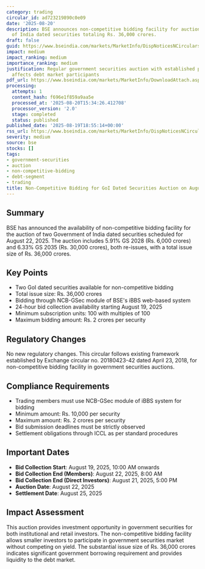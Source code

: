 ```yaml
---
category: trading
circular_id: ad723219890c0e09
date: '2025-08-20'
description: BSE announces non-competitive bidding facility for auction of two Government
  of India dated securities totaling Rs. 36,000 crores.
draft: false
guid: https://www.bseindia.com/markets/MarketInfo/DispNoticesNCirculars.aspx?Noticeid={8933CAD9-FBC0-466E-9BE0-8766736ED747}&noticeno=20250820-2&dt=08/20/2025&icount=2&totcount=53&flag=0
impact: medium
impact_ranking: medium
importance_ranking: medium
justification: Regular government securities auction with established procedures,
  affects debt market participants
pdf_url: https://www.bseindia.com/markets/MarketInfo/DownloadAttach.aspx?id=20250820-2&attachedId=
processing:
  attempts: 1
  content_hash: f696e1f859a9aa5e
  processed_at: '2025-08-20T15:34:26.412708'
  processor_version: '2.0'
  stage: completed
  status: published
published_date: '2025-08-19T18:55:14+00:00'
rss_url: https://www.bseindia.com/markets/MarketInfo/DispNoticesNCirculars.aspx?Noticeid={8933CAD9-FBC0-466E-9BE0-8766736ED747}&noticeno=20250820-2&dt=08/20/2025&icount=2&totcount=53&flag=0
severity: medium
source: bse
stocks: []
tags:
- government-securities
- auction
- non-competitive-bidding
- debt-segment
- trading
title: Non-Competitive Bidding for GoI Dated Securities Auction on August 22, 2025
---
```


## Summary

BSE has announced the availability of non-competitive bidding facility for the auction of two Government of India dated securities scheduled for August 22, 2025. The auction includes 5.91% GS 2028 (Rs. 6,000 crores) and 6.33% GS 2035 (Rs. 30,000 crores), both re-issues, with a total issue size of Rs. 36,000 crores.

## Key Points

- Two GoI dated securities available for non-competitive bidding
- Total issue size: Rs. 36,000 crores
- Bidding through NCB-GSec module of BSE's iBBS web-based system
- 24-hour bid collection availability starting August 19, 2025
- Minimum subscription units: 100 with multiples of 100
- Maximum bidding amount: Rs. 2 crores per security

## Regulatory Changes

No new regulatory changes. This circular follows existing framework established by Exchange circular no. 20180423-42 dated April 23, 2018, for non-competitive bidding facility in government securities auctions.

## Compliance Requirements

- Trading members must use NCB-GSec module of iBBS system for bidding
- Minimum amount: Rs. 10,000 per security
- Maximum amount: Rs. 2 crores per security
- Bid submission deadlines must be strictly observed
- Settlement obligations through ICCL as per standard procedures

## Important Dates

- **Bid Collection Start**: August 19, 2025, 10:00 AM onwards
- **Bid Collection End (Members)**: August 22, 2025, 8:00 AM
- **Bid Collection End (Direct Investors)**: August 21, 2025, 5:00 PM
- **Auction Date**: August 22, 2025
- **Settlement Date**: August 25, 2025

## Impact Assessment

This auction provides investment opportunity in government securities for both institutional and retail investors. The non-competitive bidding facility allows smaller investors to participate in government securities market without competing on yield. The substantial issue size of Rs. 36,000 crores indicates significant government borrowing requirement and provides liquidity to the debt market.